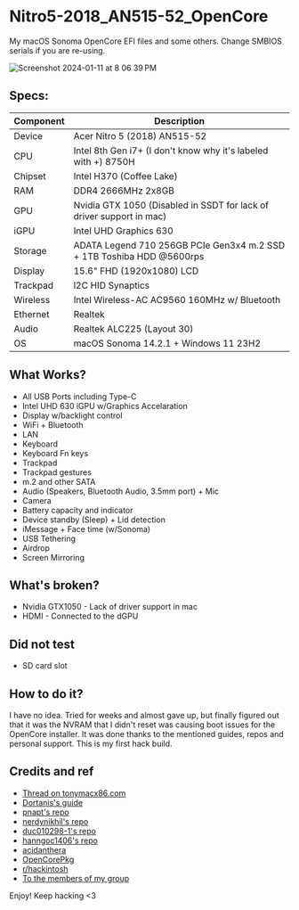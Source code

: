 # Nitro5-2018_AN515-52_OpenCore
My macOS Sonoma OpenCore EFI files and some others. Change SMBIOS serials if you are re-using.

![Screenshot 2024-01-11 at 8 06 39 PM](https://github.com/sameerasw/Nitro5-2018_AN515-52_OpenCore/assets/68902530/6cb7fccf-d9cf-4394-acc6-2e543470c288)


## Specs:
| Component      | Description |
| ----------- | ----------- |
| Device      | Acer Nitro 5 (2018) AN515-52       |
| CPU   | Intel 8th Gen i7+ (I don't know why it's labeled with +) 8750H        |
| Chipset | Intel H370 (Coffee Lake) |
| RAM | DDR4 2666MHz 2x8GB |
| GPU | Nvidia GTX 1050 (Disabled in SSDT for lack of driver support in mac) |
| iGPU | Intel UHD Graphics 630 |
| Storage | ADATA Legend 710 256GB PCIe Gen3x4 m.2 SSD + 1TB Toshiba HDD @5600rps |
| Display | 15.6" FHD (1920x1080) LCD |
| Trackpad | l2C HID Synaptics |
| Wireless | Intel Wireless-AC AC9560 160MHz w/ Bluetooth |
| Ethernet | Realtek |
| Audio | Realtek ALC225 (Layout 30) |
| OS | macOS Sonoma 14.2.1 + Windows 11 23H2 |

## What Works?
- All USB Ports including Type-C
- Intel UHD 630 iGPU w/Graphics Accelaration
- Display w/backlight control
- WiFi + Bluetooth
- LAN
- Keyboard
- Keyboard Fn keys
- Trackpad
- Trackpad gestures
- m.2 and other SATA
- Audio (Speakers, Bluetooth Audio, 3.5mm port) + Mic
- Camera
- Battery capacity and indicator
- Device standby (Sleep) + Lid detection
- iMessage + Face time (w/Sonoma)
- USB Tethering
- Airdrop
- Screen Mirroring

## What's broken?
- Nvidia GTX1050 - Lack of driver support in mac
- HDMI - Connected to the dGPU

## Did not test
- SD card slot

## How to do it?
I have no idea. Tried for weeks and almost gave up, but finally figured out that it was the NVRAM that I didn't reset was causing boot issues for the OpenCore installer. It was done thanks to the mentioned guides, repos and personal support. This is my first hack build.

## Credits and ref
- [Thread on tonymacx86.com](https://www.tonymacx86.com/threads/guide-oc-monterey-acer-nitro-5-an515-52-core-i7-8750h-samsung-1tb-960-evo-pcie-nvme.319629/)
- [Dortanis's guide](https://dortania.github.io/OpenCore-Install-Guide/)
- [pnapt's repo](https://github.com/pnapt/ACER-Nitro5-AN515-52-Opencore)
- [nerdynikhil's repo](https://github.com/nerdynikhil/Acer-Nitro-5-AN515-52-593F-OpenCore-Hackintosh)
- [duc010298-1's repo](https://github.com/duc010298-1/Acer-Nitro-5-AN515-52-Hackintosh-OC)
- [hanngoc1406's repo](https://github.com/hanngoc1406/Acer-Nitro-AN515-52-Hackintosh-OC-EFI)
- [acidanthera](https://github.com/acidanthera)
- [OpenCorePkg](https://github.com/acidanthera/OpenCorePkg)
- [r/hackintosh](https://www.reddit.com/r/hackintosh/)
- [To the members of my group](https://t.me/tidwib)

Enjoy! 
Keep hacking <3
